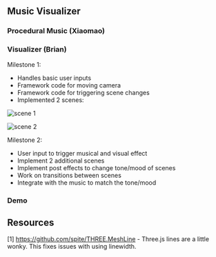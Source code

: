 ## Music Visualizer

### Procedural Music (Xiaomao)

### Visualizer (Brian)

Milestone 1:

* Handles basic user inputs
* Framework code for moving camera
* Framework code for triggering scene changes
* Implemented 2 scenes:

![scene 1](http://i.imgur.com/2ZfjrG1.png)

![scene 2](http://i.imgur.com/vTInVNX.png)


Milestone 2:

* User input to trigger musical and visual effect
* Implement 2 additional scenes
* Implement post effects to change tone/mood of scenes
* Work on transitions between scenes
* Integrate with the music to match the tone/mood

### Demo

## Resources
[1] https://github.com/spite/THREE.MeshLine - Three.js lines are a little wonky. This fixes issues with using linewidth.
